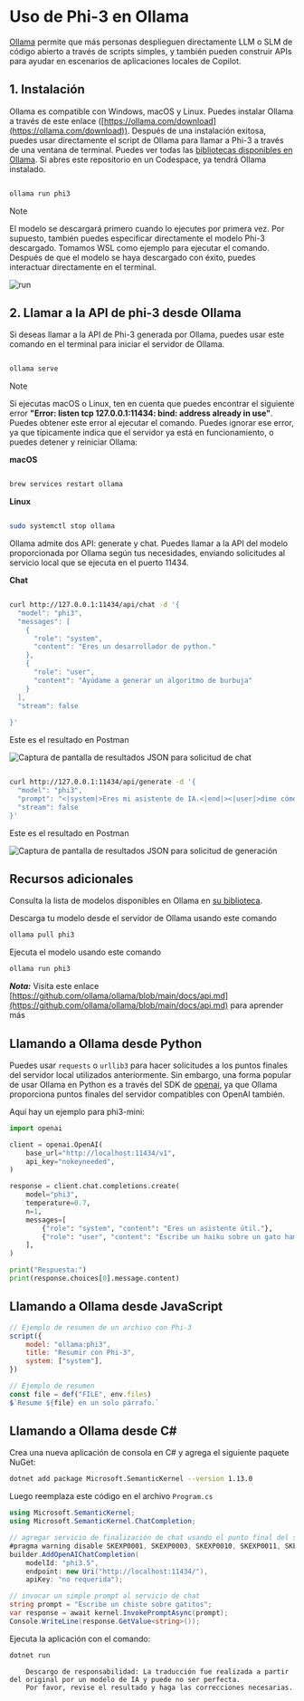 # **Uso de Phi-3 en Ollama**

[Ollama](https://ollama.com) permite que más personas desplieguen directamente LLM o SLM de código abierto a través de scripts simples, y también pueden construir APIs para ayudar en escenarios de aplicaciones locales de Copilot.

## **1. Instalación**

Ollama es compatible con Windows, macOS y Linux. Puedes instalar Ollama a través de este enlace ([https://ollama.com/download](https://ollama.com/download)). Después de una instalación exitosa, puedes usar directamente el script de Ollama para llamar a Phi-3 a través de una ventana de terminal. Puedes ver todas las [bibliotecas disponibles en Ollama](https://ollama.com/library). Si abres este repositorio en un Codespace, ya tendrá Ollama instalado.

```bash

ollama run phi3

```

> [!NOTE]
> El modelo se descargará primero cuando lo ejecutes por primera vez. Por supuesto, también puedes especificar directamente el modelo Phi-3 descargado. Tomamos WSL como ejemplo para ejecutar el comando. Después de que el modelo se haya descargado con éxito, puedes interactuar directamente en el terminal.

![run](../../../../translated_images/ollama_run.302aa6484e50a7f8f09b40c787dc22eea10525cac6287c92825c8fc80c012c48.es.png)

## **2. Llamar a la API de phi-3 desde Ollama**

Si deseas llamar a la API de Phi-3 generada por Ollama, puedes usar este comando en el terminal para iniciar el servidor de Ollama.

```bash

ollama serve

```

> [!NOTE]
> Si ejecutas macOS o Linux, ten en cuenta que puedes encontrar el siguiente error **"Error: listen tcp 127.0.0.1:11434: bind: address already in use"**. Puedes obtener este error al ejecutar el comando. Puedes ignorar ese error, ya que típicamente indica que el servidor ya está en funcionamiento, o puedes detener y reiniciar Ollama:

**macOS**

```bash

brew services restart ollama

```

**Linux**

```bash

sudo systemctl stop ollama

```

Ollama admite dos API: generate y chat. Puedes llamar a la API del modelo proporcionada por Ollama según tus necesidades, enviando solicitudes al servicio local que se ejecuta en el puerto 11434.

**Chat**

```bash

curl http://127.0.0.1:11434/api/chat -d '{
  "model": "phi3",
  "messages": [
    {
      "role": "system",
      "content": "Eres un desarrollador de python."
    },
    {
      "role": "user",
      "content": "Ayúdame a generar un algoritmo de burbuja"
    }
  ],
  "stream": false
  
}'


```

Este es el resultado en Postman

![Captura de pantalla de resultados JSON para solicitud de chat](../../../../translated_images/ollama_chat.25d29e9741e1daa8efd30ca36e60008b6f2841edb544ca8167645e0ec750c72a.es.png)

```bash

curl http://127.0.0.1:11434/api/generate -d '{
  "model": "phi3",
  "prompt": "<|system|>Eres mi asistente de IA.<|end|><|user|>dime cómo aprender IA<|end|><|assistant|>",
  "stream": false
}'


```

Este es el resultado en Postman

![Captura de pantalla de resultados JSON para solicitud de generación](../../../../translated_images/ollama_gen.523df35c3c34f0ada4770f77c9bb68f55442958adffe73ba5ae03e417ff9a781.es.png)

## Recursos adicionales

Consulta la lista de modelos disponibles en Ollama en [su biblioteca](https://ollama.com/library).

Descarga tu modelo desde el servidor de Ollama usando este comando

```bash
ollama pull phi3
```

Ejecuta el modelo usando este comando

```bash
ollama run phi3
```

***Nota:*** Visita este enlace [https://github.com/ollama/ollama/blob/main/docs/api.md](https://github.com/ollama/ollama/blob/main/docs/api.md) para aprender más

## Llamando a Ollama desde Python

Puedes usar `requests` o `urllib3` para hacer solicitudes a los puntos finales del servidor local utilizados anteriormente. Sin embargo, una forma popular de usar Ollama en Python es a través del SDK de [openai](https://pypi.org/project/openai/), ya que Ollama proporciona puntos finales del servidor compatibles con OpenAI también.

Aquí hay un ejemplo para phi3-mini:

```python
import openai

client = openai.OpenAI(
    base_url="http://localhost:11434/v1",
    api_key="nokeyneeded",
)

response = client.chat.completions.create(
    model="phi3",
    temperature=0.7,
    n=1,
    messages=[
        {"role": "system", "content": "Eres un asistente útil."},
        {"role": "user", "content": "Escribe un haiku sobre un gato hambriento"},
    ],
)

print("Respuesta:")
print(response.choices[0].message.content)
```

## Llamando a Ollama desde JavaScript 

```javascript
// Ejemplo de resumen de un archivo con Phi-3
script({
    model: "ollama:phi3",
    title: "Resumir con Phi-3",
    system: ["system"],
})

// Ejemplo de resumen
const file = def("FILE", env.files)
$`Resume ${file} en un solo párrafo.`
```

## Llamando a Ollama desde C#

Crea una nueva aplicación de consola en C# y agrega el siguiente paquete NuGet:

```bash
dotnet add package Microsoft.SemanticKernel --version 1.13.0
```

Luego reemplaza este código en el archivo `Program.cs`

```csharp
using Microsoft.SemanticKernel;
using Microsoft.SemanticKernel.ChatCompletion;

// agregar servicio de finalización de chat usando el punto final del servidor local de ollama
#pragma warning disable SKEXP0001, SKEXP0003, SKEXP0010, SKEXP0011, SKEXP0050, SKEXP0052
builder.AddOpenAIChatCompletion(
    modelId: "phi3.5",
    endpoint: new Uri("http://localhost:11434/"),
    apiKey: "no requerida");

// invocar un simple prompt al servicio de chat
string prompt = "Escribe un chiste sobre gatitos";
var response = await kernel.InvokePromptAsync(prompt);
Console.WriteLine(response.GetValue<string>());
```

Ejecuta la aplicación con el comando:

```bash
dotnet run
```

        Descargo de responsabilidad: La traducción fue realizada a partir del original por un modelo de IA y puede no ser perfecta.
        Por favor, revise el resultado y haga las correcciones necesarias.